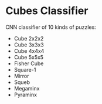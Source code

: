 # Cubes Classifier

CNN classifier of 10 kinds of puzzles:
- Cube 2x2x2
- Cube 3x3x3
- Cube 4x4x4
- Cube 5x5x5
- Fisher Cube
- Square-1
- Mirror
- Squeb
- Megaminx
- Pyraminx
